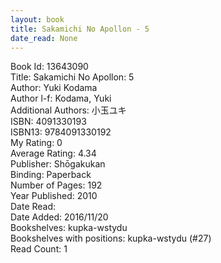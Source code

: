 ```yaml
---
layout: book
title: Sakamichi No Apollon - 5
date_read: None
---
```


Book Id: 13643090<br />
Title: Sakamichi No Apollon: 5<br />
Author: Yuki Kodama<br />
Author l-f: Kodama, Yuki<br />
Additional Authors: 小玉ユキ<br />
ISBN: 4091330193<br />
ISBN13: 9784091330192<br />
My Rating: 0<br />
Average Rating: 4.34<br />
Publisher: Shōgakukan<br />
Binding: Paperback<br />
Number of Pages: 192<br />
Year Published: 2010<br />
Date Read: <br />
Date Added: 2016/11/20<br />
Bookshelves: kupka-wstydu<br />
Bookshelves with positions: kupka-wstydu (#27)<br />
Read Count: 1<br />

